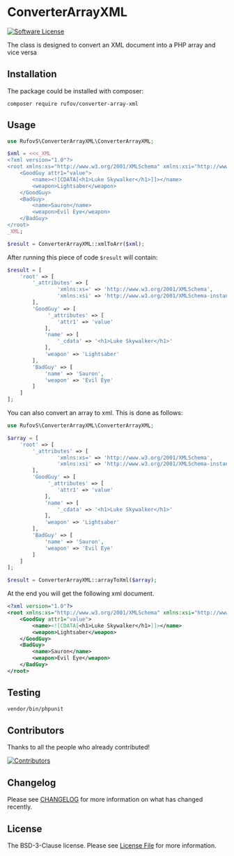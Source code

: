 # ConverterArrayXML

<!--
[![Latest Version](https://img.shields.io/github/release/rufovS/php-converter-array-xml.svg?style=flat-square)](https://github.com/rufovS/php-converter-array-xml/releases)
-->
[![Software License](https://img.shields.io/badge/license-BSD_3_Clause-brightgreen.svg?style=flat-square)](LICENSE.md)
<!--
![Tests](https://github.com/rufovS/php-converter-array-xml/workflows/Tests/badge.svg)
[![Total Downloads](https://img.shields.io/packagist/dt/rufov/converter-array-xml.svg?style=flat-square)](https://packagist.org/packages/rufov/converter-array-xml)
-->

The class is designed to convert an XML document into a PHP array and vice versa

## Installation

The package could be installed with composer:

```
composer require rufov/converter-array-xml
```

## Usage
```php
use RufovS\ConverterArrayXML\ConverterArrayXML;

$xml = <<<_XML
<?xml version="1.0"?>
<root xmlns:xs="http://www.w3.org/2001/XMLSchema" xmlns:xsi="http://www.w3.org/2001/XMLSchema-instance">
    <GoodGuy attr1="value">
        <name><![CDATA[<h1>Luke Skywalker</h1>]]></name>
        <weapon>Lightsaber</weapon>
    </GoodGuy>
    <BadGuy>
        <name>Sauron</name>
        <weapon>Evil Eye</weapon>
    </BadGuy>
</root>
_XML;

$result = ConverterArrayXML::xmlToArr($xml);
```

After running this piece of code ```$result``` will contain:
```php
$result = [
    'root' => [
        '_attributes' => [
                'xmlns:xs=' => 'http://www.w3.org/2001/XMLSchema',
                'xmlns:xsi' => 'http://www.w3.org/2001/XMLSchema-instance'
        ],
        'GoodGuy' => [
             '_attributes' => [
                'attr1' => 'value'
            ],
            'name' => [
                '_cdata' => '<h1>Luke Skywalker</h1>'
            ],
            'weapon' => 'Lightsaber'
        ],
        'BadGuy' => [
            'name' => 'Sauron',
            'weapon' => 'Evil Eye'
        ]
    ]
];
```

You can also convert an array to xml. This is done as follows:
```php
use RufovS\ConverterArrayXML\ConverterArrayXML;

$array = [
    'root' => [
        '_attributes' => [
                'xmlns:xs=' => 'http://www.w3.org/2001/XMLSchema',
                'xmlns:xsi' => 'http://www.w3.org/2001/XMLSchema-instance'
        ],
        'GoodGuy' => [
             '_attributes' => [
                'attr1' => 'value'
            ],
            'name' => [
                '_cdata' => '<h1>Luke Skywalker</h1>'
            ],
            'weapon' => 'Lightsaber'
        ],
        'BadGuy' => [
            'name' => 'Sauron',
            'weapon' => 'Evil Eye'
        ]
    ]
];

$result = ConverterArrayXML::arrayToXml($array);
```

At the end you will get the following xml document.
```xml
<?xml version="1.0"?>
<root xmlns:xs="http://www.w3.org/2001/XMLSchema" xmlns:xsi="http://www.w3.org/2001/XMLSchema-instance">
    <GoodGuy attr1="value">
        <name><![CDATA[<h1>Luke Skywalker</h1>]]></name>
        <weapon>Lightsaber</weapon>
    </GoodGuy>
    <BadGuy>
        <name>Sauron</name>
        <weapon>Evil Eye</weapon>
    </BadGuy>
</root>
```

## Testing

```bash
vendor/bin/phpunit
```

## Contributors

Thanks to all the people who already contributed!

<a href="https://github.com/rufovS/php-converter-array-xml/graphs/contributors">
  <img src="https://contributors-img.web.app/image?repo=rufovS/php-converter-array-xml" alt="Contributors" />
</a>

## Changelog

Please see [CHANGELOG](CHANGELOG.md) for more information on what has changed recently.

## License

The BSD-3-Clause license. Please see [License File](LICENSE.md) for more information.

